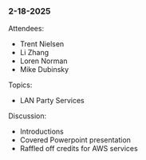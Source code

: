 ### 2-18-2025

Attendees:
  - Trent Nielsen
  - Li Zhang
  - Loren Norman
  - Mike Dubinsky

Topics: 
  - LAN Party Services

Discussion:
  - Introductions
  - Covered Powerpoint presentation
  - Raffled off credits for AWS services
